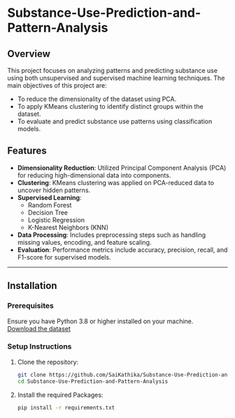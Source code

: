 # Substance-Use-Prediction-and-Pattern-Analysis

## Overview

This project focuses on analyzing patterns and predicting substance use using both unsupervised and supervised machine learning techniques. The main objectives of this project are:
- To reduce the dimensionality of the dataset using PCA.
- To apply KMeans clustering to identify distinct groups within the dataset.
- To evaluate and predict substance use patterns using classification models.

## Features
- **Dimensionality Reduction**: Utilized Principal Component Analysis (PCA) for reducing high-dimensional data into components.
- **Clustering**: KMeans clustering was applied on PCA-reduced data to uncover hidden patterns.
- **Supervised Learning**:
  - Random Forest
  - Decision Tree
  - Logistic Regression
  - K-Nearest Neighbors (KNN)
- **Data Processing**: Includes preprocessing steps such as handling missing values, encoding, and feature scaling.
- **Evaluation**: Performance metrics include accuracy, precision, recall, and F1-score for supervised models.

---

## Installation

### Prerequisites
Ensure you have Python 3.8 or higher installed on your machine.<br/>
[Download the dataset](https://www.samhsa.gov/data/data-we-collect/nsduh/datafiles?year=2017&data_collection=1137)

### Setup Instructions
1. Clone the repository:
   ```bash
   git clone https://github.com/SaiKathika/Substance-Use-Prediction-and-Pattern-Analysis.git
   cd Substance-Use-Prediction-and-Pattern-Analysis

2. Install the required Packages:
   ```bash
   pip install -r requirements.txt

   
